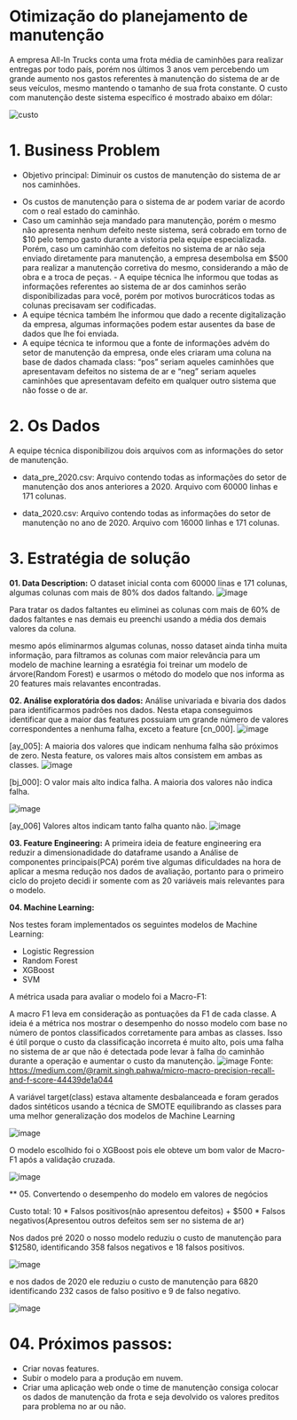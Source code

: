 # Otimização do planejamento de manutenção

A empresa All-In Trucks conta uma frota média de caminhões para realizar entregas por todo país, porém nos últimos 3 anos vem percebendo um grande aumento nos gastos referentes à manutenção do sistema de ar de seus veículos, mesmo mantendo o tamanho de sua frota constante. O custo com manutenção deste sistema específico é mostrado abaixo em dólar:

![custo](images/custo.jpg)

# 1. Business Problem

* Objetivo principal: Diminuir os custos de manutenção do sistema de ar nos caminhões. 

- Os custos de manutenção para o sistema de ar podem variar de acordo com o real estado do caminhão. 
- Caso um caminhão seja mandado para manutenção, porém o mesmo não apresenta nenhum defeito neste sistema, será cobrado em torno de $10 pelo tempo gasto durante a vistoria pela equipe especializada. Porém, caso um caminhão com defeitos no sistema de ar não seja enviado diretamente para manutenção, a empresa desembolsa em $500 para realizar a manutenção corretiva do mesmo, considerando a mão de obra e a troca de peças. - A equipe técnica lhe informou que todas as informações referentes ao sistema de ar dos caminhos serão disponibilizadas para você, porém por motivos burocráticos todas as colunas precisavam ser codificadas.
- A equipe técnica também lhe informou que dado a recente digitalização da empresa, algumas informações podem estar ausentes da base de dados que lhe foi enviada. 
- A equipe técnica te informou que a fonte de informações advém do setor de manutenção da empresa, onde eles criaram uma coluna na base de dados chamada class: “pos” seriam aqueles caminhões que apresentavam defeitos no sistema de ar e “neg” seriam aqueles caminhões que apresentavam defeito em qualquer outro sistema que não fosse o de ar. 

# 2. Os Dados

A equipe técnica disponibilizou dois arquivos com as informações do setor de manutenção.

* data_pre_2020.csv: Arquivo contendo todas as informações do setor de manutenção dos anos anteriores a 2020. 
Arquivo com 60000 linhas e 171 colunas.

* data_2020.csv: Arquivo contendo todas as informações do setor de manutenção no ano de 2020. 
Arquivo com 16000 linhas e 171 colunas.

# 3. Estratégia de solução

**01. Data Description:**
O dataset inicial conta com 60000 linas e 171 colunas, algumas colunas com mais de 80% dos dados faltando.
![image](images/missing_percentage.jpg)

Para tratar os dados faltantes eu eliminei as colunas com mais de 60% de dados faltantes e nas demais eu preenchi usando a média dos demais valores da coluna.

mesmo após eliminarmos algumas colunas, nosso dataset ainda tinha muita informação, para filtramos as colunas com maior relevância para um modelo de machine learning a esratégia foi treinar um modelo de árvore(Random Forest) e usarmos o método do modelo que nos informa as 20 features mais relavantes encontradas.

**02. Análise exploratória dos dados:**
Análise univariada e bivaria dos dados para identificarmos padrões nos dados. Nesta etapa conseguimos identificar que a maior das features possuiam um grande número de valores correspondentes a nenhuma falha, exceto a feature [cn_000].
![image](/images/cn_000.jpg)

[ay_005]: A maioria dos valores que indicam nenhuma falha são próximos de zero. Nesta feature, os valores mais altos consistem em ambas as classes.
![image](/images/ay_005.jpg)

[bj_000]: O valor mais alto indica falha. A maioria dos valores não indica falha.

![image](/images/bj_000.jpg)

[ay_006] Valores altos indicam tanto falha quanto não.
![image](/images/ay_006.jpg)

**03. Feature Engineering:**
A primeira ideia de feature engineering era reduzir a dimensionadidade do dataframe usando a Análise de componentes principais(PCA) porém tive algumas dificuldades na hora de aplicar a mesma redução nos dados de avaliação, portanto para o primeiro ciclo do projeto decidi ir somente com as 20 variáveis mais relevantes para o modelo.

**04. Machine Learning:**

Nos testes foram implementados os seguintes modelos de Machine Learning:

* Logistic Regression
* Random Forest
* XGBoost
* SVM

A métrica usada para avaliar o modelo foi a Macro-F1:

A macro F1 leva em consideração as pontuações da F1 de cada classe.
 A ideia é a métrica nos mostrar o desempenho do nosso modelo com base no número de pontos classificados corretamente para ambas as classes.
  Isso é útil porque o custo da classificação incorreta é muito alto, pois uma falha no sistema de ar que não é detectada pode levar à falha do caminhão durante a operação e aumentar o custo da manutenção.
  ![image](/images/macro_f1.jpg)
  Fonte: <https://medium.com/@ramit.singh.pahwa/micro-macro-precision-recall-and-f-score-44439de1a044>

A variável target(class) estava altamente desbalanceada e foram gerados dados sintéticos usando a técnica de SMOTE equilibrando as classes para uma melhor generalização dos modelos de Machine Learning

![image](/images/SMOTE.jpg)

O modelo escolhido foi o XGBoost pois ele obteve um bom valor de Macro-F1 após a validação cruzada.

![image](/images/cv.jpg)

** 05. Convertendo o desempenho do modelo em valores de negócios

Custo total: 10 * Falsos positivos(não apresentou defeitos) + $500 * Falsos negativos(Apresentou outros defeitos sem ser no sistema de ar)

Nos dados pré 2020 o nosso modelo reduziu o custo de manutenção para $12580, identificando 358 falsos negativos e 18 falsos positivos.

![image](/images/confusion_matrix.jpg)

e nos dados de 2020 ele reduziu o custo de manutenção para 6820 identificando 232 casos de falso positivo e 9 de falso negativo.

![image](/images/confusion_matrix_2020.jpg)

# 04. Próximos passos:

* Criar novas features.
* Subir o modelo para a produção em nuvem.
* Criar uma aplicação web onde o time de manutenção consiga colocar os dados de manutenção da frota e seja devolvido os valores preditos para problema no ar ou não.


